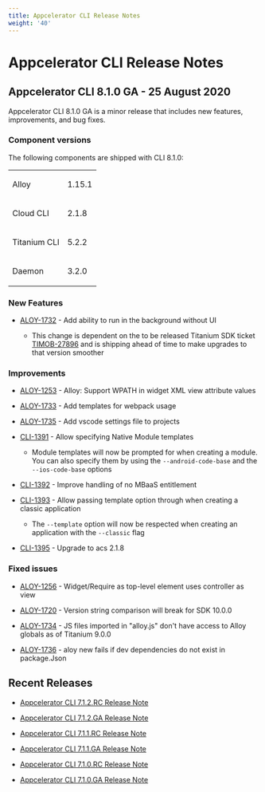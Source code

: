 ```yaml
---
title: Appcelerator CLI Release Notes
weight: '40'
---
```


# Appcelerator CLI Release Notes

## Appcelerator CLI 8.1.0 GA - 25 August 2020

Appcelerator CLI 8.1.0 GA is a minor release that includes new features, improvements, and bug fixes.

### Component versions

The following components are shipped with CLI 8.1.0:

<table class="confluenceTable"><thead class=" "></thead><tfoot class=" "></tfoot><tbody class=" "><tr><td class="confluenceTd" rowspan="1" colspan="1"><p>Alloy</p></td><td class="confluenceTd" rowspan="1" colspan="1"><p>1.15.1</p></td></tr><tr><td class="confluenceTd" rowspan="1" colspan="1"><p>Cloud CLI</p></td><td class="confluenceTd" rowspan="1" colspan="1"><p>2.1.8</p></td></tr><tr><td class="confluenceTd" rowspan="1" colspan="1"><p>Titanium CLI</p></td><td class="confluenceTd" rowspan="1" colspan="1"><p>5.2.2</p></td></tr><tr><td class="confluenceTd" rowspan="1" colspan="1"><p>Daemon</p></td><td class="confluenceTd" rowspan="1" colspan="1"><p>3.2.0</p></td></tr></tbody></table>

### New Features

* [ALOY-1732](https://jira.appcelerator.org/browse/ALOY-1732) - Add ability to run in the background without UI

    * This change is dependent on the to be released Titanium SDK ticket [TIMOB-27896](https://jira.appcelerator.org/browse/TIMOB-27896) and is shipping ahead of time to make upgrades to that version smoother

### Improvements

* [ALOY-1253](https://jira.appcelerator.org/browse/ALOY-1253) - Alloy: Support WPATH in widget XML view attribute values

* [ALOY-1733](https://jira.appcelerator.org/browse/ALOY-1733) - Add templates for webpack usage

* [ALOY-1735](https://jira.appcelerator.org/browse/ALOY-1735) - Add vscode settings file to projects

* [CLI-1391](https://jira.appcelerator.org/browse/CLI-1391) - Allow specifying Native Module templates

    * Module templates will now be prompted for when creating a module. You can also specify them by using the `--android-code-base` and the `--ios-code-base` options

* [CLI-1392](https://jira.appcelerator.org/browse/CLI-1392) - Improve handling of no MBaaS entitlement

* [CLI-1393](https://jira.appcelerator.org/browse/CLI-1393) - Allow passing template option through when creating a classic application

    * The `--template` option will now be respected when creating an application with the `--classic` flag

* [CLI-1395](https://jira.appcelerator.org/browse/CLI-1395) - Upgrade to acs 2.1.8

### Fixed issues

* [ALOY-1256](https://jira.appcelerator.org/browse/ALOY-1256) - Widget/Require as top-level element uses controller as view

* [ALOY-1720](https://jira.appcelerator.org/browse/ALOY-1720) - Version string comparison will break for SDK 10.0.0

* [ALOY-1734](https://jira.appcelerator.org/browse/ALOY-1734) - JS files imported in "alloy.js" don't have access to Alloy globals as of Titanium 9.0.0

* [ALOY-1736](https://jira.appcelerator.org/browse/ALOY-1736) - aloy new fails if dev dependencies do not exist in package.Json

## Recent Releases

* [Appcelerator CLI 7.1.2.RC Release Note](/guide/Appcelerator_CLI/Appcelerator_CLI_Release_Notes/Appcelerator_CLI_Release_Notes_7.x/Appcelerator_CLI_7.1.2.RC_Release_Note/)

* [Appcelerator CLI 7.1.2.GA Release Note](/guide/Appcelerator_CLI/Appcelerator_CLI_Release_Notes/Appcelerator_CLI_Release_Notes_7.x/Appcelerator_CLI_7.1.2.GA_Release_Note/)

* [Appcelerator CLI 7.1.1.RC Release Note](/guide/Appcelerator_CLI/Appcelerator_CLI_Release_Notes/Appcelerator_CLI_Release_Notes_7.x/Appcelerator_CLI_7.1.1.RC_Release_Note/)

* [Appcelerator CLI 7.1.1.GA Release Note](/guide/Appcelerator_CLI/Appcelerator_CLI_Release_Notes/Appcelerator_CLI_Release_Notes_7.x/Appcelerator_CLI_7.1.1.GA_Release_Note/)

* [Appcelerator CLI 7.1.0.RC Release Note](/guide/Appcelerator_CLI/Appcelerator_CLI_Release_Notes/Appcelerator_CLI_Release_Notes_7.x/Appcelerator_CLI_7.1.0.RC_Release_Note/)

* [Appcelerator CLI 7.1.0.GA Release Note](/guide/Appcelerator_CLI/Appcelerator_CLI_Release_Notes/Appcelerator_CLI_Release_Notes_7.x/Appcelerator_CLI_7.1.0.GA_Release_Note/)
